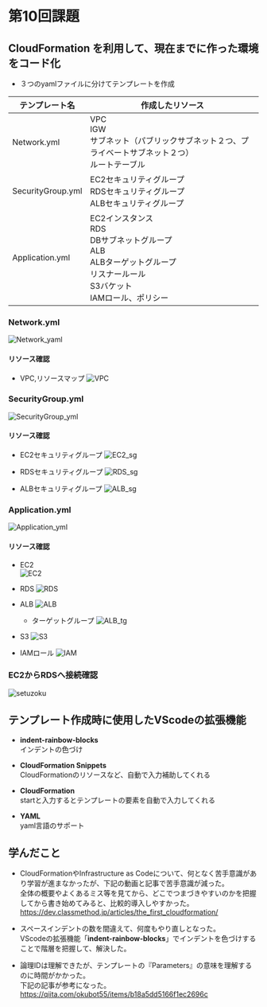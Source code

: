 
# 第10回課題

## CloudFormation を利用して、現在までに作った環境をコード化

* ３つのyamlファイルに分けてテンプレートを作成  

| テンプレート名 | 作成したリソース |
| - | - |
| Network.yml | VPC<br>IGW<br>サブネット（パブリックサブネット２つ、プライベートサブネット２つ）<br>ルートテーブル |
| SecurityGroup.yml | EC2セキュリティグループ<br>RDSセキュリティグループ<br>ALBセキュリティグループ |
| Application.yml | EC2インスタンス<br>RDS<br>DBサブネットグループ<br>ALB<br>ALBターゲットグループ<br>リスナールール<br>S3バケット<br>IAMロール、ポリシー |

### Network.yml

![Network_yaml](lecture10/images/Network_yaml.png) 

#### リソース確認　　

- VPC,リソースマップ
    ![VPC](lecture10/images/VPC.png) 

### SecurityGroup.yml

![SecurityGroup_yml](lecture10/images/securitygroup_yml.png)

#### リソース確認　　

- EC2セキュリティグループ
    ![EC2_sg](lecture10/images/Ec2_sg.png)

- RDSセキュリティグループ
    ![RDS_sg](lecture10/images/rds_sg.png)

- ALBセキュリティグループ
    ![ALB_sg](lecture10/images/ALB_sg.png)

### Application.yml

![Application_yml](lecture10/images/Application_yml.png)

#### リソース確認

- EC2  
    ![EC2](lecture10/images/EC2.png)

- RDS
    ![RDS](lecture10/images/RDS.png)

- ALB
    ![ALB](lecture10/images/ALB_1.png)

    - ターゲットグループ
        ![ALB_tg](lecture10/images/ALB_tg.png)

- S3
    ![S3](lecture10/images/S3-bucket.png)

- IAMロール
    ![IAM](lecture10/images/IAM_role.png)

### EC2からRDSへ接続確認

![setuzoku](lecture10/images/setuzoku.png)


## テンプレート作成時に使用したVScodeの拡張機能

- **indent-rainbow-blocks**  
    インデントの色づけ

- **CloudFormation Snippets**  
    CloudFormationのリソースなど、自動で入力補助してくれる

- **CloudFormation**  
    startと入力するとテンプレートの要素を自動で入力してくれる

- **YAML**  
    yaml言語のサポート

## 学んだこと

* CloudFormationやInfrastructure as Codeについて、何となく苦手意識があり学習が進まなかったが、下記の動画と記事で苦手意識が減った。  
    全体の概要やよくあるミス等を見てから、どこでつまづきやすいのかを把握してから書き始めてみると、比較的導入しやすかった。  
    https://dev.classmethod.jp/articles/the_first_cloudformation/
    
* スペースインデントの数を間違えて、何度もやり直しとなった。  
    VScodeの拡張機能「**indent-rainbow-blocks**」でインデントを色づけすることで階層を把握して、解決した。  

* 論理IDは理解できたが、テンプレートの『Parameters』の意味を理解するのに時間がかかった。  
    下記の記事が参考になった。  
    https://qiita.com/okubot55/items/b18a5dd5166f1ec2696c
